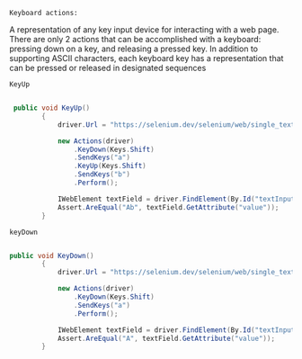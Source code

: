 `Keyboard actions:`

A representation of any key input device for interacting with a web page.
There are only 2 actions that can be accomplished with a keyboard: pressing down on a key, and releasing a pressed key. In addition to supporting ASCII characters, each keyboard key has a representation that can be pressed or released in designated sequences

`KeyUp`

```csharp

 public void KeyUp()
        {
            driver.Url = "https://selenium.dev/selenium/web/single_text_input.html";

            new Actions(driver)
                .KeyDown(Keys.Shift)
                .SendKeys("a")
                .KeyUp(Keys.Shift)
                .SendKeys("b")
                .Perform();

            IWebElement textField = driver.FindElement(By.Id("textInput"));
            Assert.AreEqual("Ab", textField.GetAttribute("value"));
        }

```

`keyDown`

```csharp

public void KeyDown()
        {
            driver.Url = "https://selenium.dev/selenium/web/single_text_input.html";

            new Actions(driver)
                .KeyDown(Keys.Shift)
                .SendKeys("a")
                .Perform();

            IWebElement textField = driver.FindElement(By.Id("textInput"));
            Assert.AreEqual("A", textField.GetAttribute("value"));
        }
```
